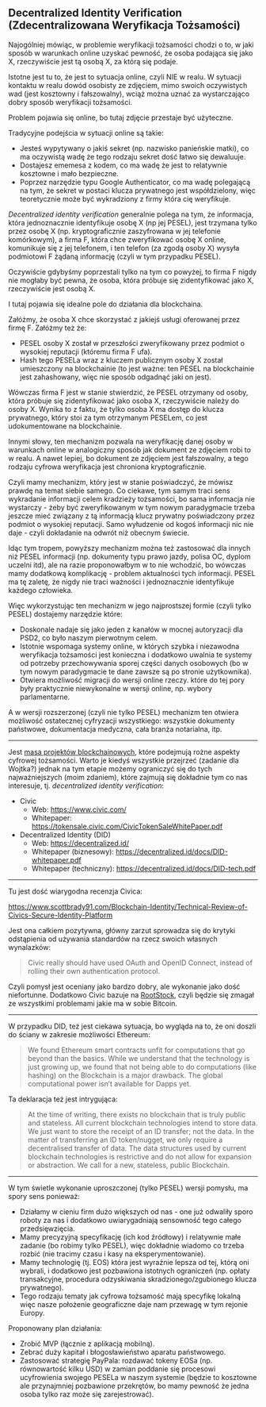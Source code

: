 ## Decentralized Identity Verification (Zdecentralizowana Weryfikacja Tożsamości)

Najogólniej mówiąc, w problemie weryfikacji tożsamości chodzi o to, w jaki sposób w warunkach online uzyskać pewność, że osoba podająca się jako X, rzeczywiście jest tą osobą X, za którą się podaje.

Istotne jest tu to, że jest to sytuacja online, czyli NIE w realu. W sytuacji kontaktu w realu dowód osobisty ze zdjęciem, mimo swoich oczywistych wad (jest kosztowny i fałszowalny), wciąż można uznać za wystarczająco dobry sposób weryfikacji tożsamości.

Problem pojawia się online, bo tutaj zdjęcie przestaje być użyteczne.

Tradycyjne podejścia w sytuacji online są takie:

- Jesteś wypytywany o jakiś sekret (np. nazwisko panieńskie matki), co ma oczywistą wadę że tego rodzaju sekret dość łatwo się dewaluuje.
- Dostajesz ememesa z kodem, co ma wadę że jest to relatywnie kosztowne i mało bezpieczne.
- Poprzez narzędzie typu Google Authenticator, co ma wadę polegającą na tym, że sekret w postaci klucza prywatnego jest współdzielony, więc teoretycznie może być wykradziony z firmy która cię weryfikuje.

*Decentralized identity verification* generalnie polega na tym, że informacja, która jednoznacznie identyfikuje osobę X (np jej PESEL), jest trzymana tylko przez osobę X (np. kryptograficznie zaszyfrowana w jej telefonie komórkowym), a firma F, która chce zweryfikować osobę X online, komunikuje się z jej telefonem, i ten telefon (za zgodą osoby X) wysyła podmiotowi F żądaną informację (czyli w tym przypadku PESEL).

Oczywiście gdybyśmy poprzestali tylko na tym co powyżej, to firma F nigdy nie mogłaby być pewna, że osoba, która próbuje się zidentyfikować jako X, rzeczywiście jest osobą X.

I tutaj pojawia się idealne pole do działania dla blockchaina.

Załóżmy, że osoba X chce skorzystać z jakiejś usługi oferowanej przez firmę F.
Załóżmy też że:

- PESEL osoby X został w przeszłości zweryfikowany przez podmiot o wysokiej reputacji (któremu firma F ufa).
- Hash tego PESELa wraz z kluczem publicznym osoby X został umieszczony na blockchainie (to jest ważne: ten PESEL na blockchainie jest zahashowany, więc nie sposób odgadnąć jaki on jest).

Wówczas firma F jest w stanie stwierdzić, że PESEL otrzymany od osoby, która próbuje się zidentyfikować jako osoba X, rzeczywiście należy do osoby X. Wynika to z faktu, że tylko osoba X ma dostęp do klucza prywatnego, który stoi za tym otrzymanym PESELem, co jest udokumentowane na blockchainie.

Innymi słowy, ten mechanizm pozwala na weryfikację danej osoby w warunkach online w analogiczny sposób jak dokument ze zdjęciem robi to w realu. A nawet lepiej, bo dokument ze zdjęciem jest fałszowalny, a tego rodzaju cyfrowa weryfikacja jest chroniona kryptograficznie.

Czyli mamy mechanizm, który jest w stanie poświadczyć, że mówisz prawdę na temat siebie samego. Co ciekawe, tym samym traci sens wykradanie informacji celem kradzieży tożsamości, bo sama informacja nie wystarczy - żeby być zweryfikowanym w tym nowym paradygmacie trzeba jeszcze mieć związany z tą informacją klucz prywatny poświadczony przez podmiot o wysokiej reputacji. Samo wyłudzenie od kogoś informacji nic nie daje - czyli dokładanie na odwrót niż obecnym świecie.

Idąc tym tropem, powyższy mechanizm można też zastosować dla innych niż PESEL informacji (np. dokumenty typu prawo jazdy, polisa OC, dyplom uczelni itd), ale na razie proponowałbym w to nie wchodzić, bo wówczas mamy dodatkową komplikację - problem aktualności tych informacji. PESEL ma tę zaletę, że nigdy nie traci ważności i jednoznacznie identyfikuje każdego człowieka.

Więc wykorzystując ten mechanizm w jego najprostszej formie (czyli tylko PESEL) dostajemy narzędzie które:

- Doskonale nadaje się jako jeden z kanałów w mocnej autoryzacji dla PSD2, co było naszym pierwotnym celem.
- Istotnie wspomaga systemy online, w których szybka i niezawodna weryfikacja tożsamości jest konieczna i dodatkowo uwalnia te systemy od potrzeby przechowywania sporej części danych osobowych (bo w tym nowym paradygmacie te dane zawsze są po stronie użytkownika).
- Otwiera możliwość migracji do wersji online rzeczy. które do tej pory były praktycznie niewykonalne w wersji online, np. wybory parlamentarne.

A w wersji rozszerzonej (czyli nie tylko PESEL) mechanizm ten otwiera możliwość ostatecznej cyfryzacji wszystkiego: wszystkie dokumenty państwowe, dokumentacja medyczna, cała branża notarialna, itp.

---

Jest [masa projektów blockchainowych](https://github.com/peacekeeper/blockchain-identity), które podejmują rożne aspekty cyfrowej tożsamości. Warto je kiedyś wszystkie przejrzeć (zadanie dla Wojtka?) jednak na tym etapie możemy ograniczyć się do tych najważniejszych (moim zdaniem), które zajmują się dokładnie tym co nas interesuje, tj. *decentralized identity verification*:

* Civic
  * Web: https://www.civic.com/
  * Whitepaper: https://tokensale.civic.com/CivicTokenSaleWhitePaper.pdf
* Decentralized Identity (DID)
  * Web: https://decentralized.id/
  * Whitepaper (biznesowy): https://decentralized.id/docs/DID-whitepaper.pdf
  * Whitepaper (techniczny): https://decentralized.id/docs/DID-tech.pdf

---

Tu jest dość wiarygodna recenzja Civica:

<https://www.scottbrady91.com/Blockchain-Identity/Technical-Review-of-Civics-Secure-Identity-Platform>

Jest ona całkiem pozytywna, główny zarzut sprowadza się do krytyki odstąpienia od używania standardów na rzecz swoich własnych wynalazków:

> Civic really should have used OAuth and OpenID Connect, instead of rolling their own authentication protocol.

Czyli pomysł jest oceniany jako bardzo dobry, ale wykonanie jako dość niefortunne. Dodatkowo Civic bazuje na [RootStock](https://www.rsk.co/), czyli będzie się zmagał ze wszystkimi problemami jakie ma w sobie Bitcoin.

---

W przypadku DID, też jest ciekawa sytuacja, bo wygląda na to, że oni doszli do ściany w zakresie możliwości Ethereum:

> We found Ethereum smart contracts unfit for computations that go beyond than the basics. While we understand that the technology is just growing up, we found that not being able to do computations (like hashing) on the Blockchain is a major drawback. The global computational power isn’t available for Dapps yet.

Ta deklaracja też jest intrygująca:

> At the time of writing, there exists no blockchain that is truly public and stateless. All current blockchain technologies intend to store data. We just want to store the receipt of an ID transfer; not the data. In the matter of transferring an ID token/nugget, we only require a decentralised transfer of data. The data structures used by current blockchain technologies is restrictive and do not allow for expansion or abstraction. We call for a new, stateless, public Blockchain.

---

W tym świetle wykonanie uproszczonej (tylko PESEL) wersji pomysłu, ma spory sens ponieważ:

- Działamy w cieniu firm dużo większych od nas - one już odwaliły sporo roboty za nas i dodatkowo uwiarygadniają sensowność tego całego przedsięwzięcia.
- Mamy precyzyjną specyfikację (ich kod źródłowy) i relatywnie małe zadanie (bo robimy tylko PESEL), więc dokładnie wiadomo co trzeba rozbić (nie tracimy czasu i kasy na eksperymentowanie).
- Mamy technologię (tj. EOS) która jest wyraźnie lepsza od tej, którą oni wybrali, i dodatkowo jest pozbawiona istotnych ograniczeń (np. opłaty transakcyjne, procedura odzyskiwania skradzionego/zgubionego klucza prywatnego).
- Tego rodzaju tematy jak cyfrowa tożsamość mają specyfikę lokalną więc nasze położenie geograficzne daje nam przewagę w tym rejonie Europy.

Proponowany plan działania:

- Zrobić MVP (łącznie z aplikacją mobilną).
- Zebrać duży kapitał i błogosławieństwo aparatu państwowego.
- Zastosować strategię PayPala: rozdawać tokeny EOSa (np. równowartość kilku USD) w zamian poddanie się procesowi ucyfrowienia swojego PESELa w naszym systemie (będzie to kosztowne ale przynajmniej pozbawione przekrętów, bo mamy pewność że jedna osoba tylko raz może się zarejestrować).